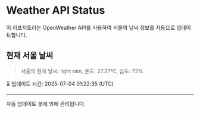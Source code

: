
# Weather API Status

이 리포지토리는 OpenWeather API를 사용하여 서울의 날씨 정보를 자동으로 업데이트합니다.

## 현재 서울 날씨
> 서울의 현재 날씨: light rain, 온도: 27.27°C, 습도: 73%

⏳ 업데이트 시간: 2025-07-04 01:22:35 (UTC)

---
자동 업데이트 봇에 의해 관리됩니다.
